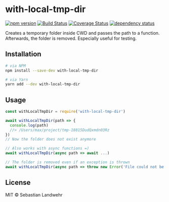 <!--@h1([pkg.name])-->
# with-local-tmp-dir
<!--/@-->

<!--@shields('npm', 'travis', 'coveralls', 'deps')-->
[![npm version](https://img.shields.io/npm/v/with-local-tmp-dir.svg)](https://www.npmjs.com/package/with-local-tmp-dir) [![Build Status](https://img.shields.io/travis/dword-design/with-local-tmp-dir/master.svg)](https://travis-ci.org/dword-design/with-local-tmp-dir) [![Coverage Status](https://img.shields.io/coveralls/dword-design/with-local-tmp-dir/master.svg)](https://coveralls.io/r/dword-design/with-local-tmp-dir?branch=master) [![dependency status](https://img.shields.io/david/dword-design/with-local-tmp-dir.svg)](https://david-dm.org/dword-design/with-local-tmp-dir)
<!--/@-->

<!--@pkg.description-->
Creates a temporary folder inside CWD and passes the path to a function. Afterwards, the folder is removed. Especially useful for testing.
<!--/@-->

## Installation

```sh
# via NPM
npm install --save-dev with-local-tmp-dir

# via Yarn
yarn add --dev with-local-tmp-dir
```

## Usage

```js
const withLocalTmpDir = require('with-local-tmp-dir')

await withLocalTmpDir(path => {
  console.log(path)
  //> /Users/max/project/tmp-18815DudQxmdn03Rz
})
// Now the folder does not exist anymore

// Also works with async functions =)
await withLocalTmpDir(async path => await ...)

// The folder is removed even if an exception is thrown
await withLocalTmpDir(async path => throw new Error('File could not be found'))
```

<!--@license()-->
## License

MIT © Sebastian Landwehr
<!--/@-->
